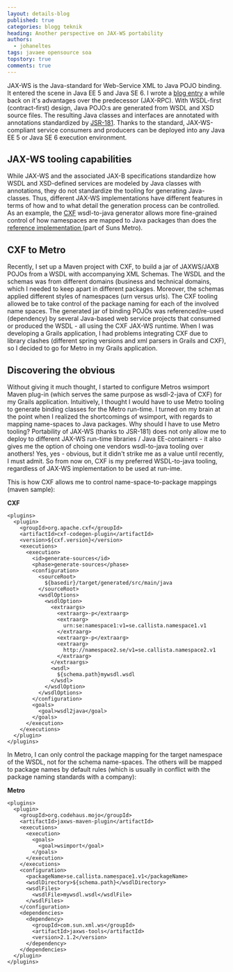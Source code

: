```yaml
---
layout: details-blog
published: true
categories: blogg teknik
heading: Another perspective on JAX-WS portability
authors:
  - johaneltes
tags: javaee opensource soa
topstory: true
comments: true
---
```


JAX-WS is the Java-standard for Web-Service XML to Java POJO binding. It entered the scene in Java EE 5 and Java SE 6. I wrote a [blog entry](/2006/05/31/harmoni-mellan-jaxb-och-jaxrpc-i-javaee-5/) a while back on it's advantages over the predecessor (JAX-RPC). With WSDL-first (contract-first) design, Java POJO:s are generated from WSDL and XSD source files. The resulting Java classes and interfaces are annotated with annotations standardized by [JSR-181](http://jcp.org/en/jsr/detail?id=181). Thanks to the standard, JAX-WS-compliant service consumers and producers can be deployed into any Java EE 5 or Java SE 6 execution environment.

## JAX-WS tooling capabilities

While JAX-WS and the associated JAX-B specifications standardize how WSDL and XSD-defined services are modeled by Java classes with annotations, they do not standardize the tooling for generating Java-classes. Thus, different JAX-WS implementations have different features in terms of how and to what detail the generation process can be controlled. As an example, the [CXF](http://cxf.apache.org/) wsdl-to-java generator allows more fine-grained control of how namespaces are mapped to Java packages than does the [reference implementation ](https://jax-ws.dev.java.net/) (part of Suns Metro).

## CXF to Metro

Recently, I set up a Maven project with CXF, to build a jar of JAXWS/JAXB POJOs from a WSDL with accompanying XML Schemas. The WSDL and the schemas was from different domains (business and technical domains, which I needed to keep apart in different packages. Moreover, the schemas applied different styles of namespaces (urn versus urls). The CXF tooling allowed be to take control of the package naming for each of the involved name spaces.  The generated jar of binding POJOs was referenced/re-used (dependency) by several Java-based web service projects that consumed or produced the WSDL - all using the CXF JAX-WS runtime. When I was developing a Grails application, I had problems integrating CXF due to library clashes (different spring versions and xml parsers in Grails and CXF), so I decided to go for Metro in my Grails application.

## Discovering the obvious

Without giving it much thought, I started to configure Metros wsimport Maven plug-in (which serves the same purpose as wsdl-2-java of CXF) for my Grails application. Intuitively, I thought I would have to use Metro tooling to generate binding classes for the Metro run-time. I turned on my brain at the point when I realized the shortcomings of wsimport, with regards to mapping name-spaces to Java packages. Why should I have to use Metro tooling? Portability of JAX-WS (thanks to JSR-181) does not only allow me to deploy to different JAX-WS run-time libraries / Java EE-containers - it also gives me the option of choing one vendors wsdl-to-java tooling over anothers! Yes, yes - obvious, but it didn't strike me as a value until recently, I must admit. So from now on, CXF is my preferred WSDL-to-java tooling, regardless of JAX-WS implementation to be used at run-ime.

This is how CXF allows me to control name-space-to-package mappings (maven sample):

**CXF**

~~~ markup
<plugins>
  <plugin>
    <groupId>org.apache.cxf</groupId>
    <artifactId>cxf-codegen-plugin</artifactId>
    <version>${cxf.version}</version>
    <executions>
      <execution>
        <id>generate-sources</id>
        <phase>generate-sources</phase>
        <configuration>
          <sourceRoot>
            ${basedir}/target/generated/src/main/java
          </sourceRoot>
          <wsdlOptions>
            <wsdlOption>
              <extraargs>
                <extraarg>-p</extraarg>
                <extraarg>
                  urn:se:namespace1:v1=se.callista.namespace1.v1
                </extraarg>
                <extraarg>-p</extraarg>
                <extraarg>
                  http://namespace2.se/v1=se.callista.namespace2.v1
                </extraarg>
              </extraargs>
              <wsdl>
                ${schema.path}mywsdl.wsdl
              </wsdl>
            </wsdlOption>
          </wsdlOptions>
        </configuration>
        <goals>
          <goal>wsdl2java</goal>
        </goals>
      </execution>
    </executions>
  </plugin>
</plugins>
~~~

In Metro, I can only control the package mapping for the target namespace of the WSDL, not for the schema name-spaces. The others will be mapped to package names by default rules (which is usually in conflict with the package naming standards with a company):

**Metro**

~~~ markup
<plugins>
  <plugin>
    <groupId>org.codehaus.mojo</groupId>
    <artifactId>jaxws-maven-plugin</artifactId>
    <executions>
      <execution>
        <goals>
          <goal>wsimport</goal>
        </goals>
      </execution>
    </executions>
    <configuration>
      <packageName>se.callista.namespace1.v1</packageName>
      <wsdlDirectory>${schema.path}</wsdlDirectory>
      <wsdlFiles>
        <wsdlFile>mywsdl.wsdl</wsdlFile>
      </wsdlFiles>
    </configuration>
    <dependencies>
      <dependency>
        <groupId>com.sun.xml.ws</groupId>
        <artifactId>jaxws-tools</artifactId>
        <version>2.1.2</version>
      </dependency>
    </dependencies>
  </plugin>
</plugins>
~~~

